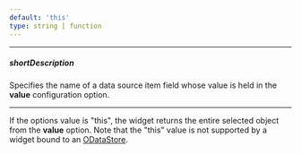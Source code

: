 ```yaml
---
default: 'this'
type: string | function
---
```

---
##### shortDescription
Specifies the name of a data source item field whose value is held in the **value** configuration option.

---
If the options value is "this", the widget returns the entire selected object from the **value** option. Note that the "this" value is not supported by a widget bound to an [ODataStore](/api-reference/30%20Data%20Layer/ODataStore '/Documentation/ApiReference/Data_Layer/ODataStore/').